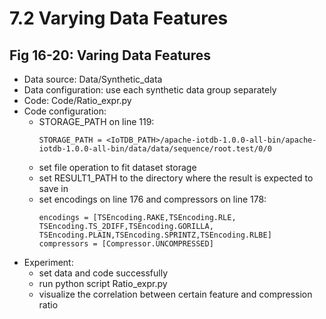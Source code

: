 # 7.2 Varying Data Features
## Fig 16-20: Varing Data Features
+ Data source: Data/Synthetic_data
+ Data configuration: use each synthetic data group separately
+ Code: Code/Ratio_expr.py
+ Code configuration: 
    + STORAGE_PATH on line 119:
        ```
        STORAGE_PATH = <IoTDB_PATH>/apache-iotdb-1.0.0-all-bin/apache-iotdb-1.0.0-all-bin/data/data/sequence/root.test/0/0
        ```
    + set file operation to fit dataset storage
    + set RESULT1_PATH to the directory where the result is expected to save in
    + set encodings on line 176 and compressors on line 178:
        ```
        encodings = [TSEncoding.RAKE,TSEncoding.RLE, TSEncoding.TS_2DIFF,TSEncoding.GORILLA, TSEncoding.PLAIN,TSEncoding.SPRINTZ,TSEncoding.RLBE]
        compressors = [Compressor.UNCOMPRESSED]
        ```
+ Experiment:
    + set data and code successfully
    + run python script Ratio_expr.py
    + visualize the correlation between certain feature and compression ratio